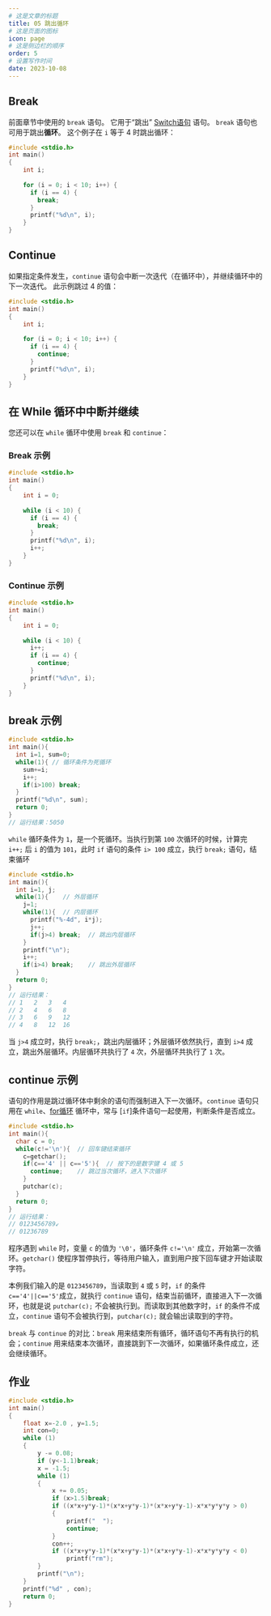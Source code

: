 ```yaml
---
# 这是文章的标题
title: 05 跳出循环
# 这是页面的图标
icon: page
# 这是侧边栏的顺序
order: 5
# 设置写作时间
date: 2023-10-08
---
```

## Break
前面章节中使用的 `break` 语句。 它用于“跳出” [Switch语句](02%20Switch语句.md) 语句。
`break` 语句也可用于跳出**循环**。
这个例子在 `i` 等于 4 时跳出循环：
```c
#include <stdio.h>
int main()
{
	int i;
	
	for (i = 0; i < 10; i++) {
	  if (i == 4) {
	    break;
	  }
	  printf("%d\n", i);
	}
}
```
## Continue
如果指定条件发生，`continue` 语句会中断一次迭代（在循环中），并继续循环中的下一次迭代。
此示例跳过 4 的值：
```c
#include <stdio.h>
int main()
{
	int i;
	
	for (i = 0; i < 10; i++) {
	  if (i == 4) {
	    continue;
	  }
	  printf("%d\n", i);
	}
}
```
## 在 While 循环中中断并继续
您还可以在 `while` 循环中使用 `break` 和 `continue`：
### Break 示例
```c
#include <stdio.h>
int main()
{
	int i = 0;
	
	while (i < 10) {
	  if (i == 4) {
	    break;
	  }
	  printf("%d\n", i);
	  i++;
	}
}
```
### Continue 示例

```c
#include <stdio.h>
int main()
{
	int i = 0;
	
	while (i < 10) {
	  i++;
	  if (i == 4) {
	    continue;
	  }
	  printf("%d\n", i);
	}
}
```
## break 示例

```c
#include <stdio.h>
int main(){
  int i=1, sum=0;
  while(1){ // 循环条件为死循环
    sum+=i;
    i++;
    if(i>100) break;
  }
  printf("%d\n", sum);
  return 0;
}
// 运行结果：5050
```

`while` 循环条件为 `1`，是一个死循环。当执行到第 `100` 次循环的时候，计算完 `i++;` 后 `i` 的值为 `101`，此时 `if` 语句的条件 `i> 100` 成立，执行 `break;` 语句，结束循环

```c
#include <stdio.h>
int main(){
  int i=1, j;
  while(1){    // 外层循环
    j=1;
    while(1){  // 内层循环
      printf("%-4d", i*j);
      j++;
      if(j>4) break;  // 跳出内层循环
    }
    printf("\n");
    i++;
    if(i>4) break;    // 跳出外层循环
  }
  return 0;
}
// 运行结果：
// 1   2   3   4
// 2   4   6   8
// 3   6   9   12
// 4   8   12  16
```

当 `j>4` 成立时，执行 `break;`，跳出内层循环；外层循环依然执行，直到 `i>4` 成立，跳出外层循环。内层循环共执行了 `4` 次，外层循环共执行了 `1` 次。

## continue 示例

语句的作用是跳过循环体中剩余的语句而强制进入下一次循环。`continue` 语句只用在 `while`、[for循环](03%20for循环.md) 循环中，常与 [`if`]条件语句一起使用，判断条件是否成立。

```c
#include <stdio.h>
int main(){
  char c = 0;
  while(c!='\n'){  // 回车键结束循环
    c=getchar();
    if(c=='4' || c=='5'){  // 按下的是数字键 4 或 5
      continue;    // 跳过当次循环，进入下次循环
    }
    putchar(c);
  }
  return 0;
}
// 运行结果：
// 0123456789↙
// 01236789
```

程序遇到 `while` 时，变量 `c` 的值为 `'\0'`，循环条件 `c!='\n'` 成立，开始第一次循环。`getchar()` 使程序暂停执行，等待用户输入，直到用户按下回车键才开始读取字符。

本例我们输入的是 `0123456789`，当读取到 `4` 或 `5` 时，`if` 的条件 `c=='4'||c=='5'`成立，就执行 `continue` 语句，结束当前循环，直接进入下一次循环，也就是说 `putchar(c);` 不会被执行到。而读取到其他数字时，`if` 的条件不成立，`continue` 语句不会被执行到，`putchar(c);` 就会输出读取到的字符。

`break` 与 `continue` 的对比：`break` 用来结束所有循环，循环语句不再有执行的机会；`continue` 用来结束本次循环，直接跳到下一次循环，如果循环条件成立，还会继续循环。
## 作业
```c
#include <stdio.h>
int main()
{
    float x=-2.0 , y=1.5;
    int con=0;
    while (1)
    {
        y -= 0.08;
        if (y<-1.1)break;
        x = -1.5;
        while (1)
        {
            x += 0.05;
            if (x>1.5)break;
            if ((x*x+y*y-1)*(x*x+y*y-1)*(x*x+y*y-1)-x*x*y*y*y > 0)
            {
                printf("  ");
                continue;
            }
            con++;
            if ((x*x+y*y-1)*(x*x+y*y-1)*(x*x+y*y-1)-x*x*y*y*y < 0)
                printf("rm");
        }
        printf("\n");
    }
    printf("%d" , con);
    return 0;
}
```